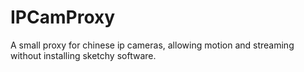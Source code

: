 # IPCamProxy
A small proxy for chinese ip cameras, allowing motion and streaming without installing sketchy software.
